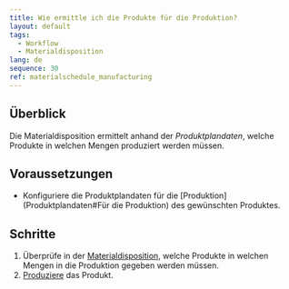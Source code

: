 ```yaml
---
title: Wie ermittle ich die Produkte für die Produktion?
layout: default
tags:
  - Workflow
  - Materialdisposition
lang: de
sequence: 30
ref: materialschedule_manufacturing
---
```


## Überblick
Die Materialdisposition ermittelt anhand der *Produktplandaten*, welche Produkte in welchen Mengen produziert werden müssen.

## Voraussetzungen
- Konfiguriere die Produktplandaten für die [Produktion](Produktplandaten#Für die Produktion) des gewünschten Produktes.

## Schritte
1. Überprüfe in der [Materialdisposition](Menu), welche Produkte in welchen Mengen in die Produktion gegeben werden müssen.
1. [Produziere](ProduktionFertigstellung) das Produkt.
